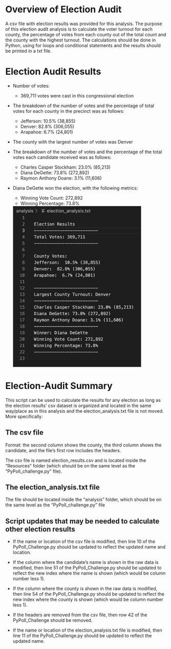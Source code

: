 # Overview of Election Audit

A csv file with election results was provided for this analysis. The purpose of this election audit analysis is to calculate the voter turnout for each county, the percentage of votes from each county out of the total count and the county with the highest turnout. The calculations should be done in Python, using for loops and conditional statements and the results should be printed in a txt file.

# Election Audit Results

- Number of votes:
  - 369,711 votes were cast in this congressional election
- The breakdown of the number of votes and the percentage of total votes for each county in the precinct was as follows:
  - Jefferson: 10.5% (38,855)
  - Denver: 82.8% (306,055)
  - Arapahoe: 6.7% (24,801)
- The county with the largest number of votes was Denver
- The breakdown of the number of votes and the percentage of the total votes each candidate received was as follows:
  - Charles Casper Stockham: 23.0% (85,213)
  - Diana DeGette: 73.8% (272,892)
  - Raymon Anthony Doane: 3.1% (11,606)
- Diana DeGette won the election, with the following metrics:

  - Winning Vote Count: 272,892
  - Winning Percentage: 73.8%

  <img src="images/election_results.png" width="400">

# Election-Audit Summary

This script can be used to calculate the results for any election as long as the election results’ csv dataset is organized and located in the same way/place as in this analysis and the election_analysis.txt file is not moved. More specifically:

## The csv file

Format: the second column shows the county, the third column shows the candidate, and the file’s first row includes the headers.

The csv file is named election_results.csv and is located inside the “Resources” folder (which should be on the same level as the “PyPoll_challenge.py” file).

## The election_analysis.txt file

The file should be located inside the “analysis” folder, which should be on the same level as the “PyPoll_challenge.py” file

## Script updates that may be needed to calculate other election results

- If the name or location of the csv file is modified, then line 10 of the PyPoll_Challenge.py should be updated to reflect the updated name and location.

- If the column where the candidate’s name is shown in the raw data is modified, then line 51 of the PyPoll_Challenge.py should be updated to reflect the new index where the name is shown (which would be column number less 1).

- If the column where the county is shown in the raw data is modified, then line 54 of the PyPoll_Challenge.py should be updated to reflect the new index where the county is shown (which would be column number less 1).

- If the headers are removed from the csv file, then row 42 of the PyPoll_Challenge should be removed.

- If the name or location of the election_analysis.txt file is modified, then line 11 of the PyPoll_Challenge.py should be updated to reflect the updated name.
